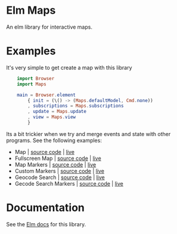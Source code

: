 # Elm Maps

An elm library for interactive maps.

# Examples
It's very simple to get create a map with this library

```elm
	import Browser
	import Maps

	main = Browser.element
		{ init = (\() -> (Maps.defaultModel, Cmd.none))
		, subscriptions = Maps.subscriptions
		, update = Maps.update
		, view = Maps.view
		}
```

Its a bit trickier when we try and merge events and state with other programs.
See the following examples:

 * Map | [source code](https://github.com/kennib/elm-maps/blob/master/examples/Example.elm) | [live](https://kennib.github.io/elm-maps/examples/Example)
 * Fullscreen Map | [source code](https://github.com/kennib/elm-maps/blob/master/examples/Fullscreen.elm) | [live](https://kennib.github.io/elm-maps/examples/Fullscreen)
 * Map Markers | [source code](https://github.com/kennib/elm-maps/blob/master/examples/Markers.elm) | [live](https://kennib.github.io/elm-maps/examples/Markers)
 * Custom Markers | [source code](https://github.com/kennib/elm-maps/blob/master/examples/CustomMarkers.elm) | [live](https://kennib.github.io/elm-maps/examples/CustomMarkers)
 * Geocode Search | [source code](https://github.com/kennib/elm-maps/blob/master/examples/Search.elm) | [live](https://kennib.github.io/elm-maps/examples/Search)
 * Gecode Search Markers | [source code](https://github.com/kennib/elm-maps/blob/master/examples/SearchMarkers.elm) | [live](https://kennib.github.io/elm-maps/examples/SearchMarkers)

# Documentation
See the [Elm docs](http://package.elm-lang.org/packages/kennib/elm-maps/latest/Maps) for this library.
